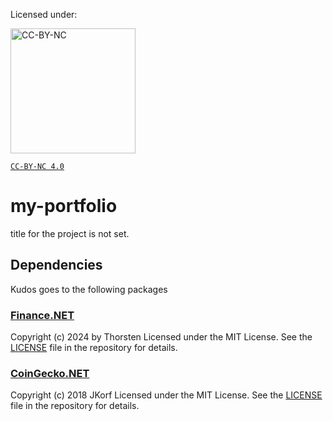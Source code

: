 Licensed under:

<img src="https://upload.wikimedia.org/wikipedia/commons/thumb/d/d3/Cc_by-nc_icon.svg/300px-Cc_by-nc_icon.svg.png" alt="CC-BY-NC" width="200">

[`CC-BY-NC 4.0`]( https://creativecommons.org/licenses/by-nc/4.0/)

# my-portfolio
title for the project is not set.

## Dependencies
Kudos goes to the following packages

### [Finance.NET](https://github.com/thorstenalpers/Finance.NET)
Copyright (c) 2024 by Thorsten
Licensed under the MIT License. See the [LICENSE](https://github.com/thorstenalpers/Finance.NET/blob/main/LICENSE) file in the repository for details.

### [CoinGecko.NET](https://github.com/JKorf/CoinGecko.Net)
Copyright (c) 2018 JKorf
Licensed under the MIT License. See the [LICENSE](https://github.com/JKorf/CoinGecko.Net/blob/main/LICENSE) file in the repository for details.

